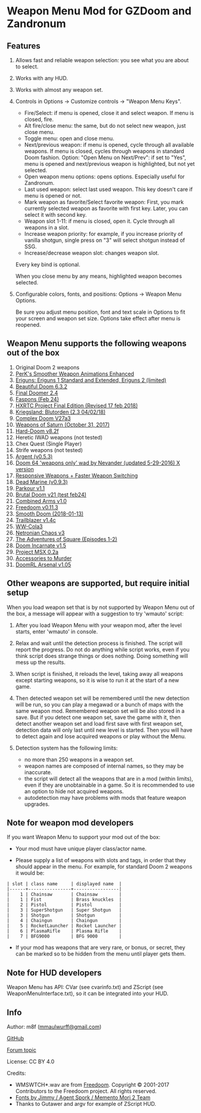 # Weapon Menu Mod for GZDoom and Zandronum

## Features

1. Allows fast and reliable weapon selection: you see what you are about to select.
1. Works with any HUD.
1. Works with almost any weapon set.
1. Controls in Options -> Customize controls -> "Weapon Menu Keys".

   * Fire/Select: if menu is opened, close it and select weapon. If
     menu is closed, fire.
   * Alt fire/close menu: the same, but do not select new weapon, just close menu.
   * Toggle menu: open and close menu.
   * Next/previous weapon: if menu is opened, cycle through all available weapons.
     If menu is closed, cycles through weapons in standard Doom fashion.
     Option: "Open Menu on Next/Prev": if set to "Yes", menu is opened and
     next/previous weapon is highlighted, but not yet selected.
   * Open weapon menu options: opens options. Especially useful for Zandronum.
   * Last used weapon: select last used weapon.
     This key doesn't care if menu is opened or not.
   * Mark weapon as favorite/Select favorite weapon:
     First, you mark currently selected weapon as favorite with first key.
     Later, you can select it with second key.
   * Weapon slot 1-11: if menu is closed, open it.
     Cycle through all weapons in a slot.
   * Increase weapon priority: for example, if you increase priority of vanilla
     shotgun, single press on "3" will select shotgun instead of SSG.
   * Increase/decrease weapon slot: changes weapon slot.

   Every key bind is optional.

   When you close menu by any means, highlighted weapon becomes selected.

1. Configurable colors, fonts, and positions: Options -> Weapon Menu Options.

   Be sure you adjust menu position, font and text scale in Options to
   fit your screen and weapon set size. Options take effect after menu
   is reopened.

## Weapon Menu supports the following weapons out of the box

1. Original Doom 2 weapons
1. [PerK's Smoother Weapon Animations Enhanced](https://forum.zdoom.org/viewtopic.php?f=43&t=32628)
1. [Eriguns: Eriguns 1 Standard and Extended, Eriguns 2 (limited)](https://forum.zdoom.org/viewtopic.php?f=43&t=48208)
1. [Beautiful Doom 6.3.2](https://forum.zdoom.org/viewtopic.php?f=43&t=50004)
1. [Final Doomer 2.4](https://forum.zdoom.org/viewtopic.php?f=43&t=55061)
1. [Faspons (Feb 24)](https://forum.zdoom.org/viewtopic.php?f=43&t=48985)
1. [HXRTC Project Final Edition (Revised 17 feb 2018)](https://forum.zdoom.org/viewtopic.php?f=43&t=48074)
1. [Kriegsland: Blutorden (2.3 04/02/18)](https://forum.zdoom.org/viewtopic.php?f=43&t=57053)
1. [Complex Doom V27a3](https://forum.zdoom.org/viewtopic.php?f=43&t=58535)
1. [Weapons of Saturn (October 31, 2017)](https://forum.zdoom.org/viewtopic.php?f=43&t=36821)
1. [Hard-Doom v8.2f](https://forum.zdoom.org/viewtopic.php?f=43&t=45145)
1. Heretic IWAD weapons (not tested)
1. Chex Quest (Single Player)
1. Strife weapons (not tested)
1. [Argent (v0.5.3)](https://forum.zdoom.org/viewtopic.php?f=43&t=52363)
1. [Doom 64 'weapons only' wad by Nevander (updated 5-29-2016) X version](https://forum.zdoom.org/viewtopic.php?f=43&t=51596)
1. [Responsive Weapons + Faster Weapon Switching](https://forum.zdoom.org/viewtopic.php?f=19&t=38235)
1. [Dead Marine (v0.9.3)](https://forum.zdoom.org/viewtopic.php?f=43&t=58521)
1. [Parkour v1.1](https://forum.zdoom.org/viewtopic.php?f=43&t=26057)
1. [Brutal Doom v21 (test feb24)](http://www.moddb.com/mods/brutal-doom/downloads/brutal-doom-v21-beta)
1. [Combined Arms v1.0](https://forum.zdoom.org/viewtopic.php?f=43&t=51066)
1. [Freedoom v0.11.3](https://freedoom.github.io/index.html)
1. [Smooth Doom (2018-01-13)](https://forum.zdoom.org/viewtopic.php?f=43&t=45550)
1. [Trailblazer v1.4c](https://forum.zdoom.org/viewtopic.php?f=43&t=47494)
1. [WW-Cola3](https://forum.zdoom.org/viewtopic.php?f=43&t=55465)
1. [Netronian Chaos v3](https://forum.zdoom.org/viewtopic.php?f=43&t=57964)
1. [The Adventures of Square (Episodes 1-2)](http://adventuresofsquare.com/)
1. [Doom Incarnate v1.5](https://forum.zdoom.org/viewtopic.php?f=43&t=58594#p1029236)
1. [Project MSX 0.2a](https://forum.zdoom.org/viewtopic.php?t=25836#p492521)
1. [Accessories to Murder](https://forum.zdoom.org/viewtopic.php?t=36877#p699326)
1. [DoomRL Arsenal v1.05](https://forum.zdoom.org/viewtopic.php?t=37044#p703341)

## Other weapons are supported, but require initial setup

When you load weapon set that is by not supported by Weapon Menu out
of the box, a message will appear with a suggestion to try 'wmauto' script:

1. After you load Weapon Menu with your weapon mod, after the level starts, enter 'wmauto' in console.

2. Relax and wait until the detection process is finished. The script
   will report the progress. Do not do anything while script works,
   even if you think script does strange things or does nothing. Doing
   something will mess up the results.

3. When script is finished, it reloads the level, taking away all
   weapons except starting weapons, so it is wise to run it at the
   start of a new game.

4. Then detected weapon set will be remembered until the new detection
   will be run, so you can play a megawad or a bunch of maps with the
   same weapon mod. Remembered weapon set will be also stored in a
   save. But if you detect one weapon set, save the game with it, then
   detect another weapon set and load first save with first weapon
   set, detection data will only last until new level is started. Then
   you will have to detect again and lose acquired weapons or play
   without the Menu.

5. Detection system has the following limits:
   * no more than 250 weapons in a weapon set.
   * weapon names are composed of internal names, so they may be inaccurate.
   * the script will detect all the weapons that are in a mod (within limits),
     even if they are unobtainable in a game. So it is recommended to use an
     option to hide not acquired weapons.
   * autodetection may have problems with mods that feature weapon upgrades.

## Note for weapon mod developers

If you want Weapon Menu to support your mod out of the box:

* Your mod must have unique player class/actor name.

* Please supply a list of weapons with slots and tags, in order that they should appear in the menu. For example, for standard Doom 2 weapons it would be:

```
| slot | class name     | displayed name  |
|------+----------------+-----------------|
|    1 | Chainsaw       | Chainsaw        |
|    1 | Fist           | Brass knuckles  |
|    2 | Pistol         | Pistol          |
|    3 | SuperShotgun   | Super Shotgun   |
|    3 | Shotgun        | Shotgun         |
|    4 | Chaingun       | Chaingun        |
|    5 | RocketLauncher | Rocket Launcher |
|    6 | PlasmaRifle    | Plasma Rifle    |
|    7 | BFG9000        | BFG 9000        |
```

* If your mod has weapons that are very rare, or bonus, or secret, they can be marked so to be hidden from the menu until player gets them.

## Note for HUD developers

Weapon Menu has API: CVar (see cvarinfo.txt) and ZScript (see WeaponMenuInterface.txt), so it can be integrated into your HUD.

## Info

Author: m8f (mmaulwurff@gmail.com)

[GitHub](https://github.com/mmaulwurff/weapons-menu)

[Forum topic](https://forum.zdoom.org/viewtopic.php?f=43&t=59498)

License: CC BY 4.0

Credits:
* WMSWTCH*.wav are from [Freedoom](https://freedoom.github.io/).
  Copyright © 2001-2017 Contributors to the Freedoom project. All rights reserved.
* [Fonts by Jimmy / Agent Spork / Memento Mori 2 Team](https://forum.zdoom.org/viewtopic.php?f=37&t=33409#p632308)
* Thanks to Gutawer and argv for example of ZScript HUD.
